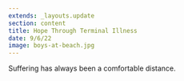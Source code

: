 ```yaml
---
extends: _layouts.update
section: content
title: Hope Through Terminal Illness
date: 9/6/22
image: boys-at-beach.jpg
---
```


Suffering has always been a comfortable distance.